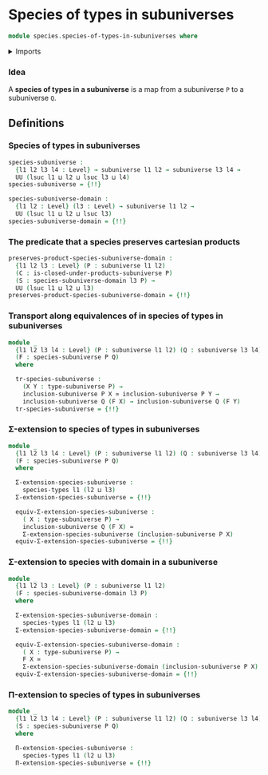 # Species of types in subuniverses

```agda
module species.species-of-types-in-subuniverses where
```

<details><summary>Imports</summary>

```agda
open import foundation.cartesian-product-types
open import foundation.dependent-pair-types
open import foundation.equivalences
open import foundation.function-types
open import foundation.propositions
open import foundation.subuniverses
open import foundation.transport-along-identifications
open import foundation.type-arithmetic-dependent-pair-types
open import foundation.universe-levels

open import species.species-of-types
```

</details>

### Idea

A **species of types in a subuniverse** is a map from a subuniverse `P` to a
subuniverse `Q`.

## Definitions

### Species of types in subuniverses

```agda
species-subuniverse :
  {l1 l2 l3 l4 : Level} → subuniverse l1 l2 → subuniverse l3 l4 →
  UU (lsuc l1 ⊔ l2 ⊔ lsuc l3 ⊔ l4)
species-subuniverse = {!!}

species-subuniverse-domain :
  {l1 l2 : Level} (l3 : Level) → subuniverse l1 l2 →
  UU (lsuc l1 ⊔ l2 ⊔ lsuc l3)
species-subuniverse-domain = {!!}
```

### The predicate that a species preserves cartesian products

```agda
preserves-product-species-subuniverse-domain :
  {l1 l2 l3 : Level} (P : subuniverse l1 l2)
  (C : is-closed-under-products-subuniverse P)
  (S : species-subuniverse-domain l3 P) →
  UU (lsuc l1 ⊔ l2 ⊔ l3)
preserves-product-species-subuniverse-domain = {!!}
```

### Transport along equivalences of in species of types in subuniverses

```agda
module _
  {l1 l2 l3 l4 : Level} (P : subuniverse l1 l2) (Q : subuniverse l3 l4)
  (F : species-subuniverse P Q)
  where

  tr-species-subuniverse :
    (X Y : type-subuniverse P) →
    inclusion-subuniverse P X ≃ inclusion-subuniverse P Y →
    inclusion-subuniverse Q (F X) → inclusion-subuniverse Q (F Y)
  tr-species-subuniverse = {!!}
```

### Σ-extension to species of types in subuniverses

```agda
module _
  {l1 l2 l3 l4 : Level} (P : subuniverse l1 l2) (Q : subuniverse l3 l4)
  (F : species-subuniverse P Q)
  where

  Σ-extension-species-subuniverse :
    species-types l1 (l2 ⊔ l3)
  Σ-extension-species-subuniverse = {!!}

  equiv-Σ-extension-species-subuniverse :
    ( X : type-subuniverse P) →
    inclusion-subuniverse Q (F X) ≃
    Σ-extension-species-subuniverse (inclusion-subuniverse P X)
  equiv-Σ-extension-species-subuniverse = {!!}
```

### Σ-extension to species with domain in a subuniverse

```agda
module _
  {l1 l2 l3 : Level} (P : subuniverse l1 l2)
  (F : species-subuniverse-domain l3 P)
  where

  Σ-extension-species-subuniverse-domain :
    species-types l1 (l2 ⊔ l3)
  Σ-extension-species-subuniverse-domain = {!!}

  equiv-Σ-extension-species-subuniverse-domain :
    ( X : type-subuniverse P) →
    F X ≃
    Σ-extension-species-subuniverse-domain (inclusion-subuniverse P X)
  equiv-Σ-extension-species-subuniverse-domain = {!!}
```

### Π-extension to species of types in subuniverses

```agda
module _
  {l1 l2 l3 l4 : Level} (P : subuniverse l1 l2) (Q : subuniverse l3 l4)
  (S : species-subuniverse P Q)
  where

  Π-extension-species-subuniverse :
    species-types l1 (l2 ⊔ l3)
  Π-extension-species-subuniverse = {!!}
```
